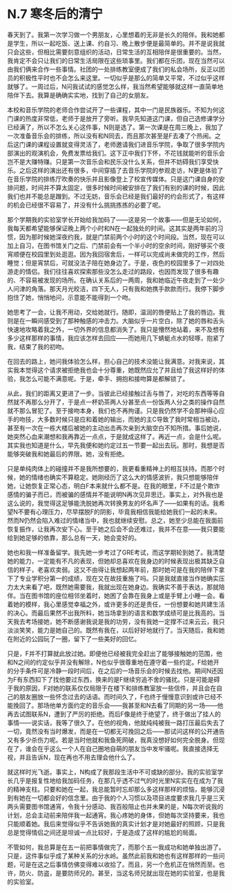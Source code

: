 # N.7 寒冬后的清宁

春天到了。我第一次学习做一个男朋友，心里想着的无非是长久的陪伴。我和她都是学生，所以一起吃饭、送上课、约自习、晚上散步便是最简单的。并不是说我就只会这些，但相比需要刻意组织的活动，日常生活的互相陪伴是很重要的。当然，我肯定不会只让我们的日常生活局限在这些琐事里。我们都在乐团，现在当然可以由我们俩来合作一些事情。社团的一处排练教室便成了我们的私会场所，反正以团员的积极性平时也不会怎么来这里。一切似乎是那么的简单又平常，不过似乎这样就够了。一周过后，N问我试试的感觉怎么样，我当然希望能够就这样一直简单地陪伴下去。我算是确确实实地，找到了自己的女朋友。

本校和音乐学院的老师合作尝试开了一些课程，其中一门是民族器乐。不知为何这门课的热度非常低，老师于是放开了旁听。我早先知道这门课，但自己选修课学分已经满了，所以不怎么关心这件事，N则是选了。第一次课是在周三晚上，我加了一次准备音乐会的排练，所以没有和N同去，而且那次甚至是F去凑了个热闹。之后这门课的课程设置就变得灵活了，老师邀请我们进音乐学院，争取了很多学院内部演出的观演机会，免费发票给我们。这下正中我们下怀，不花钱就能听的音乐会岂不是大赚特赚。只是第一次音乐会和民乐没什么关系，但并不妨碍我们享受快乐。之后这样的演出还有很多，中间穿插了去音乐学院的参观走访，N更是体验了在音乐学院的排练厅吹奏的快乐并且影像登上了校宣传媒体。只是这门课自身的安排问题，时间并不算太固定，很多时候时间被安排在了我们有别的课的时候，因此我们也并不能总是蹭到。不过无妨，音乐会已经是我们最好的约会形式了，有这样的机会已经很不容易了，并没有什么挑挑拣拣的必要了呢。

那个学期我的实验室学长开始给我加码了——这是另一个故事——但是无论如何，我每天都希望能够保证晚上两个小时和N在一起独处的时间。这其实是两年前的习惯，因为那时候她深夜约我，就是门禁前两个小时的这个时间段。当然，现在可以加上自习，在图书馆关门之后、门禁前会有一个半小时的空余时间，刚好够买个夜宵顺便在校园里到处逛逛。因为我回宿舍后，一样可以完成尚未做完的工作，然后睡觉；但是宵禁后，可就没法子陪在她身边了。于是，夜色的校园里多了一对四处游走的情侣。我们往往喜欢探索那些没怎么走过的路段，也因而发现了很多有趣的、不容易被发现的场所。在确认关系后的一两周，我和她临近午夜走到了一处少人问津的角落。那天月光皎洁，四下无人，只有我和她携手款款而行。我停下脚步抱住了她，悄悄地问，示意能不能得到一个吻。

她思考了一会，让我不用动，交给她就行。随即，温润的唇便贴上了我的唇边。我则是在一瞬间感受到了那种触感的冲击力。大脑似乎一片空白，除了她的唇和舌头快速地攻略着我之外，一切外界的信息都消失了。我只是懵然地站着，来不及想有多少这样那样的事情，我应该怎样去回应——而她用几下蜻蜓点水的轻啄，抱紧了我，结束了我的初吻。

在回去的路上，她问我体验怎么样，担心自己的技术没能让我满意。对我来说，其实我本觉得这个请求被拒绝我也会十分尊重，她既然应允了并且给了我这样好的体验，我怎么可能不满意呢。于是，牵手、拥抱和接吻算是都解锁了。

从此，我们的距离又更进了一步。当彼此已经接触过舌与唇了，对吃的东西等等自然就不再那么分开了，于是点一杯奶茶两人分甚至点一份饭两人分之类的操作自然就不那么冒犯了。至于接吻本身，我们也不再拘谨。只是我仍然学不会那种得心应手的吻技，大多数时候只是应和着她的输出，而她的主C导致了我时常相当被动，甚至有一次在一栋大楼后被她的主动出击再次亲到大脑空白不知所措。事后她说，她突然心血来潮想和我再靠近一点点，于是就成这样了。再近一点，会是什么呢。其实我也知道是什么，早先我便和她约定过五一节要一起出去玩。那时，我想是否能够突破我和她最后的界限。她，没有拒绝。

只是单纯肉体上的碰撞并不是我所想要的，我更看重精神上的相互扶持。而那个时候，她的情绪也确实不算稳定。她刚经历了这么大的情感波折，我只想能够陪伴她，让她恢复正常心态，明白F本来就什么都不是。在我的眼里，F不过是个欺诈感情的骗子而已，而被骗的感情并不能说明N再次见异思迁。事实上，对外我也是这么说的，我觉得这足够能洗脱她再次转换男友的坏名声了——如果有的话。我希望N不要有心理压力，尽早摆脱F的阴影，毕竟我相信我能给她我们一起的未来。然而N仍然会陷入难过的情绪当中，我也就继续安慰。总之，她至少总能在我面前恢复振作，让我再次安下心。至于她之后会不会还难过，我并不在意——我只要能给到她足够的依靠，那么总有一天，她会变好的。

她也和我一样准备留学。我先她一步考过了GRE考试，而这学期轮到她了。我清楚她的能力，一定能有不凡的表现，但她却总喜欢在我身边的时候表现出极其缺乏自信的样子，老喜欢卖弱。这又不由得让我想起两年前，那时她可是在我的陪伴下拿下了专业学积分第一的成绩，现在又在故技重施了吗。只是我就直接当作她确实压力太大来看了吧，既然她需要我，我就出现在她身边。我确实不善于表达，那就陪伴。当在图书馆的座位相邻坐着时，她困了会靠在我身上或是手臂上小睡一会。看着她的模样，我心里感觉幸福之外，或许更多的还是责任，一份想要和她共建生活的决心。而最后果然不出我所料，她当场拿到的语言和数学成绩可是比我高的。当天我去考场接她，她不断感谢我说是我的功劳，没有我她一定撑不过来云云，我只淡淡笑笑，能力是她自己的。既然有我在，以后好好地就行了。当天随后，我和她在附近的公园玩了一圈，留下了一些美好的回忆。

只是，F并不打算就此放过她。即便他已经被我完全赶出了能够接触她的范围，他和N之间的约定似乎并没有解除，N也似乎很尊重地在遵守着一些约定。F给她开的分手条件可是冷静一段时间后，在之后的一场音乐会的时候去找他。期间N还因为F有东西扣下了找他要过东西，换来的是F继续穷追不舍的骚扰。只是可能是碍于我的原因，F对她的联系仅仅局限于在楼下和排练教室放一些信件，并且会在自己的朋友圈放一些怀念过去的话语。而时间久了，F也终于慢慢意识到或许已经不能挽回了。那场他单方面约定的音乐会——我甚至和N去看了同期的另一场——他再去试图联系N，遭到了严厉的拒绝。而后F像是终于绝望了，终于做出了挂人的事情——说实话，我等了很久了。在他的视角，他就纯纯被我一路打压最后失去了一切，竟然没有当时爆发，而是在一切都无可挽回之后——那试问这样的公开通告又有多少杀伤力呢。若是当时他就和我鱼死网破，我真没想好如何完全脱身。但现在了，谁会在乎这么一个人在自己圈地自萌的朋友当中发牢骚呢。我直接选择无视，并且告诉N，现在再也不用去理会他什么了。

就这样时光飞逝。事实上，N构成了我那段生活中不可或缺的部分。我的实验室学长几乎是报复性地给我加码任务，在那几乎透不过气的时光里N实实在在成为了我的精神支柱。只要和她在一起，我总能暂时忘却那么多这样那样的烦恼，能够沉浸到有她在一切都会好的信念里。由于我的个人习惯以及项目进度要求我几乎是三天两头需要图书馆通宵，令我十分感动、我百般阻止也并未果的是，N每次听说我的计划，总会主动前来陪伴我一起通宵。我心疼她的身体，但她每次坚持要来，我也只能顺着她。我后来觉得似乎不告诉她我的真实计划才是对她最好的照顾，只是我总是觉得情侣之间还是坦诚一点比较好，于是造成了这样的尴尬的局面。

不管如何，我总算是在五一前把事情做完了，而那个五一我成功和她单独出游了。只是，这件事似乎成了某种关系的分水岭。虽然此前我和她也有这样那样的一些问题，可是在这之后事情仿佛变得难以收拾了。而且，另一个危机正在悄然而至。也许，防火、防盗，是要防师兄的。甚至，当这名师兄就出现在她的实验室，也是我的实验室。
